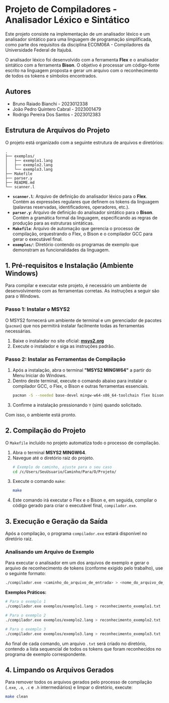 # **Projeto de Compiladores - Analisador Léxico e Sintático**

Este projeto consiste na implementação de um analisador léxico e um analisador sintático para uma linguagem de programação simplificada, como parte dos requisitos da disciplina ECOM06A - Compiladores da Universidade Federal de Itajubá.

O analisador léxico foi desenvolvido com a ferramenta **Flex** e o analisador sintático com a ferramenta **Bison**. O objetivo é processar um código-fonte escrito na linguagem proposta e gerar um arquivo com o reconhecimento de todos os tokens e símbolos encontrados.

## **Autores**

- Bruno Raiado Bianchi - 2023012338
- João Pedro Quintero Cabral - 2023001479
- Rodrigo Pereira Dos Santos - 2023012383

## **Estrutura de Arquivos do Projeto**

O projeto está organizado com a seguinte estrutura de arquivos e diretórios:

```
.
├── exemplos/
│   ├── exemplo1.lang
│   ├── exemplo2.lang
│   └── exemplo3.lang
├── Makefile
├── parser.y
├── README.md
└── scanner.l
```

- **`scanner.l`**: Arquivo de definição do analisador léxico para o **Flex**. Contém as expressões regulares que definem os tokens da linguagem (palavras reservadas, identificadores, operadores, etc.).
- **`parser.y`**: Arquivo de definição do analisador sintático para o **Bison**. Contém a gramática formal da linguagem, especificando as regras de produção para as estruturas sintáticas.
- **`Makefile`**: Arquivo de automação que gerencia o processo de compilação, orquestrando o Flex, o Bison e o compilador GCC para gerar o executável final.
- **`exemplos/`**: Diretório contendo os programas de exemplo que demonstram as funcionalidades da linguagem.

## **1. Pré-requisitos e Instalação (Ambiente Windows)**

Para compilar e executar este projeto, é necessário um ambiente de desenvolvimento com as ferramentas corretas. As instruções a seguir são para o Windows.

### **Passo 1: Instalar o MSYS2**

O MSYS2 fornecerá um ambiente de terminal e um gerenciador de pacotes (`pacman`) que nos permitirá instalar facilmente todas as ferramentas necessárias.

1.  Baixe o instalador no site oficial: [**msys2.org**](https://www.msys2.org/)
2.  Execute o instalador e siga as instruções padrão.

### **Passo 2: Instalar as Ferramentas de Compilação**

1.  Após a instalação, abra o terminal **"MSYS2 MINGW64"** a partir do Menu Iniciar do Windows.
2.  Dentro deste terminal, execute o comando abaixo para instalar o compilador GCC, o Flex, o Bison e outras ferramentas essenciais.
    ```bash
    pacman -S --needed base-devel mingw-w64-x86_64-toolchain flex bison
    ```
3.  Confirme a instalação pressionando `Y` (sim) quando solicitado.

Com isso, o ambiente está pronto.

## **2. Compilação do Projeto**

O `Makefile` incluído no projeto automatiza todo o processo de compilação.

1.  Abra o terminal **MSYS2 MINGW64**.
2.  Navegue até o diretório raiz do projeto.
    ```bash
    # Exemplo de caminho, ajuste para o seu caso
    cd /c/Users/SeuUsuario/Caminho/Para/O/Projeto/
    ```
3.  Execute o comando `make`:
    ```bash
    make
    ```
4.  Este comando irá executar o Flex e o Bison e, em seguida, compilar o código gerado para criar o executável final, `compilador.exe`.

## **3. Execução e Geração da Saída**

Após a compilação, o programa `compilador.exe` estará disponível no diretório raiz.

### **Analisando um Arquivo de Exemplo**

Para executar o analisador em um dos arquivos de exemplo e gerar o arquivo de reconhecimento de tokens (conforme exigido pelo trabalho), use o seguinte formato:

```bash
./compilador.exe <caminho_do_arquivo_de_entrada> > <nome_do_arquivo_de_saida>
```

**Exemplos Práticos:**

```bash
# Para o exemplo 1
./compilador.exe exemplos/exemplo1.lang > reconhecimento_exemplo1.txt

# Para o exemplo 2
./compilador.exe exemplos/exemplo2.lang > reconhecimento_exemplo2.txt

# Para o exemplo 3
./compilador.exe exemplos/exemplo3.lang > reconhecimento_exemplo3.txt
```

Ao final de cada comando, um arquivo `.txt` será criado no diretório, contendo a lista sequencial de todos os tokens que foram reconhecidos no programa de exemplo correspondente.

## **4. Limpando os Arquivos Gerados**

Para remover todos os arquivos gerados pelo processo de compilação (`.exe`, `.o`, `.c` e `.h` intermediários) e limpar o diretório, execute:

```bash
make clean
```
